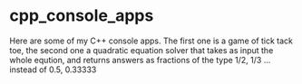 # cpp_console_apps
Here are some of my C++ console apps. The first one is a game of tick tack toe, the second one a quadratic equation solver that takes as input the whole eqution, and returns answers as fractions of the type 1/2, 1/3 ... instead of 0.5, 0.33333
